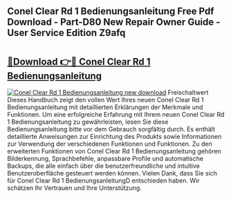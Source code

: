 ## Conel Clear Rd 1 Bedienungsanleitung Free Pdf Download - Part-D80 New Repair Owner Guide - User Service Edition Z9afq

# <h2><a href="http://df25x6.blite.top/?on=Conel+Clear+Rd+1+Bedienungsanleitung">🔗Download 👉🔴 Conel Clear Rd 1 Bedienungsanleitung</a></h2>

[![Conel Clear Rd 1 Bedienungsanleitung new download](https://i.imgur.com/lujVjoI.png)](http://df25x6.blite.top/?on=Conel+Clear+Rd+1+Bedienungsanleitung)
Freischaltwert Dieses Handbuch zeigt den vollen Wert Ihres neuen Conel Clear Rd 1 Bedienungsanleitung mit detaillierten Erklärungen der Merkmale und Funktionen. Um eine erfolgreiche Erfahrung mit Ihrem neuen Conel Clear Rd 1 Bedienungsanleitung zu gewährleisten, lesen Sie diese Bedienungsanleitung bitte vor dem Gebrauch sorgfältig durch. Es enthält detaillierte Anweisungen zur Einrichtung des Produkts sowie Informationen zur Verwendung der verschiedenen Funktionen und Funktionen. Zu den erweiterten Funktionen von Conel Clear Rd 1 Bedienungsanleitung gehören Bilderkennung, Sprachbefehle, anpassbare Profile und automatische Backups, die alle einfach über die benutzerfreundliche und intuitive Benutzeroberfläche gesteuert werden können. Vielen Dank, dass Sie sich für Conel Clear Rd 1 BedienungsanleitungD entschieden haben. Wir schätzen Ihr Vertrauen und Ihre Unterstützung.
